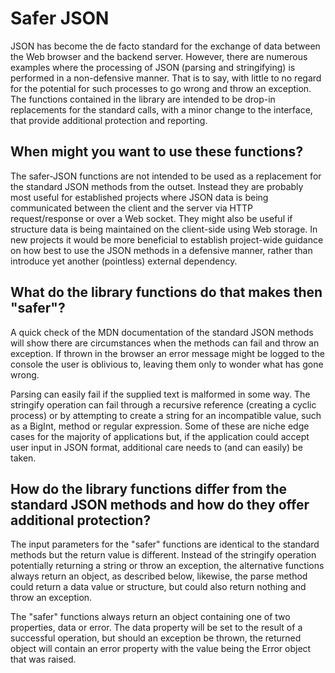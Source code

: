 # Safer JSON

JSON has become the de facto standard for the exchange of data between the Web browser and the backend server. However, there are numerous examples where the processing of JSON (parsing and stringifying) is performed in a non-defensive manner. That is to say, with little to no regard for the potential for such processes to go wrong and throw an exception. The functions contained in the library are intended to be drop-in replacements for the standard calls, with a minor change to the interface, that provide additional protection and reporting.

## When might you want to use these functions?

The safer-JSON functions are not intended to be used as a replacement for the standard JSON methods from the outset. Instead they are probably most useful for established projects where JSON data is being communicated between the client and the server via HTTP request/response or over a Web socket. They might also be useful if structure data is being maintained on the client-side using Web storage.
In new projects it would be more beneficial to establish project-wide guidance on how best to use the JSON methods in a defensive manner, rather than introduce yet another (pointless) external dependency.

## What do the library functions do that makes then "safer"?

A quick check of the MDN documentation of the standard JSON methods will show there are circumstances when the methods can fail and throw an exception. If thrown in the browser an error message might be logged to the console the user is oblivious to, leaving them only to wonder what has gone wrong.

Parsing can easily fail if the supplied text is malformed in some way. The stringify operation can fail through a recursive reference (creating a cyclic process) or by attempting to create a string for an incompatible value, such as a BigInt, method or regular expression. Some of these are niche edge cases for the majority of applications but, if the application could accept user input in JSON format, additional care needs to (and can easily) be taken.

## How do the library functions differ from the standard JSON methods and how do they offer additional protection?

The input parameters for the "safer" functions are identical to the standard methods but the return value is different. Instead of the stringify operation potentially returning a string or throw an exception, the alternative functions always return an object, as described below, likewise, the parse method could return a data value or structure, but could also return nothing and throw an exception. 

The "safer" functions always return an object containing one of two properties, data or error.
The data property will be set to the result of a successful operation, but should an exception be thrown, the returned object will contain an error property with the value being the Error object that was raised.
